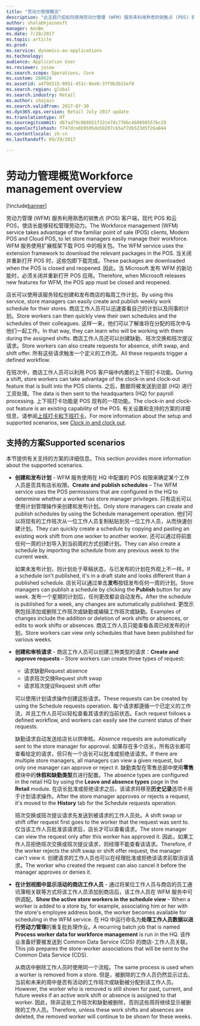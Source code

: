 ```yaml
---
title: "劳动力管理概览"
description: "此主题介绍如何使用劳动力管理 (WFM) 服务来利用熟悉的销售点 (POS) 客户端，现代 POS 和云 POS，使店长能够轻松管理劳动力。"
author: shalabhjainmsft
manager: AnnBe
ms.date: 7/20/2017
ms.topic: article
ms.prod: 
ms.service: dynamics-ax-applications
ms.technology: 
audience: Application User
ms.reviewer: josaw
ms.search.scope: Operations, Core
ms.custom: 260624
ms.assetid: a4f9d315-9951-451c-8ee6-37f9b3b15ef0
ms.search.region: global
ms.search.industry: Retail
ms.author: shajain
ms.search.validFrom: 2017-07-30
ms.dyn365.ops.version: Retail July 2017 update
ms.translationtype: HT
ms.sourcegitcommit: d67ad79c068651f32ce7dc776bc460698557bc29
ms.openlocfilehash: f747dce6b9595de50297cb5af7db523d5f26a844
ms.contentlocale: zh-cn
ms.lasthandoff: 09/29/2017

---
```


# <a name="workforce-management-overview"></a><span data-ttu-id="ebf64-103">劳动力管理概览</span><span class="sxs-lookup"><span data-stu-id="ebf64-103">Workforce management overview</span></span>

[!include[banner](includes/banner.md)]
    
<span data-ttu-id="ebf64-104">劳动力管理 (WFM) 服务利用熟悉的销售点 (POS) 客户端，现代 POS 和云 POS，使店长能够轻松管理劳动力。</span><span class="sxs-lookup"><span data-stu-id="ebf64-104">The Workforce management (WFM) service takes advantage of the familiar point of sale (POS) clients, Modern POS and Cloud POS, to let store managers easily manage their workforce.</span></span> <span data-ttu-id="ebf64-105">WFM 服务使用扩展框架下载 POS 中的相关包。</span><span class="sxs-lookup"><span data-stu-id="ebf64-105">The WFM service uses the extension framework to download the relevant packages in the POS.</span></span> <span data-ttu-id="ebf64-106">当关闭并重新打开 POS 时，这些包即下载完成。</span><span class="sxs-lookup"><span data-stu-id="ebf64-106">These packages are downloaded when the POS is closed and reopened.</span></span> <span data-ttu-id="ebf64-107">因此，当 Microsoft 发布 WFM 的新功能时，必须关闭并重新打开 POS 应用。</span><span class="sxs-lookup"><span data-stu-id="ebf64-107">Therefore, when Microsoft releases new features for WFM, the POS app must be closed and reopened.</span></span>

<span data-ttu-id="ebf64-108">店长可以使用该服务轻松创建和发布商店的每周工作计划。</span><span class="sxs-lookup"><span data-stu-id="ebf64-108">By using this service, store managers can easily create and publish weekly work schedule for their stores.</span></span> <span data-ttu-id="ebf64-109">商店工作人员可以迅速查看自己的计划以及同事的计划。</span><span class="sxs-lookup"><span data-stu-id="ebf64-109">Store workers can then quickly view their own schedules and the schedules of their colleagues.</span></span> <span data-ttu-id="ebf64-110">这样一来，他们可以了解谁将在分配的班次中与他们一起工作。</span><span class="sxs-lookup"><span data-stu-id="ebf64-110">In that way, they can learn who will be working with them during the assigned shifts.</span></span> <span data-ttu-id="ebf64-111">商店工作人员还可以创建缺勤、班次交换和班次提议请求。</span><span class="sxs-lookup"><span data-stu-id="ebf64-111">Store workers can also create requests for absence, shift swap, and shift offer.</span></span> <span data-ttu-id="ebf64-112">所有这些请求触发一个定义的工作流。</span><span class="sxs-lookup"><span data-stu-id="ebf64-112">All these requests trigger a defined workflow.</span></span>

<span data-ttu-id="ebf64-113">在班次中，商店工作人员可以利用 POS 客户端中内置的上下班打卡功能。</span><span class="sxs-lookup"><span data-stu-id="ebf64-113">During a shift, store workers can take advantage of the clock-in and clock-out feature that is built into the POS clients.</span></span> <span data-ttu-id="ebf64-114">之后，数据将被发送到总部 (HQ) 进行工资处理。</span><span class="sxs-lookup"><span data-stu-id="ebf64-114">The data is then sent to the headquarters (HQ) for payroll processing.</span></span> <span data-ttu-id="ebf64-115">上下班打卡功能是 POS 现有的一项功能。</span><span class="sxs-lookup"><span data-stu-id="ebf64-115">The clock-in and clock-out feature is an existing capability of the POS.</span></span> <span data-ttu-id="ebf64-116">有关设置和支持的方案的详细信息，请参阅[上班打卡和下班打卡](retail-time-attendance.md)。</span><span class="sxs-lookup"><span data-stu-id="ebf64-116">For more information about the setup and supported scenarios, see [Clock in and clock out](retail-time-attendance.md).</span></span>

## <a name="supported-scenarios"></a><span data-ttu-id="ebf64-117">支持的方案</span><span class="sxs-lookup"><span data-stu-id="ebf64-117">Supported scenarios</span></span>
<span data-ttu-id="ebf64-118">本节提供有关支持的方案的详细信息。</span><span class="sxs-lookup"><span data-stu-id="ebf64-118">This section provides more information about the supported scenarios.</span></span>

- <span data-ttu-id="ebf64-119">**创建和发布计划** - WFM 服务使用在 HQ 中配置的 POS 权限来确定某个工作人员是否具有店长权限。</span><span class="sxs-lookup"><span data-stu-id="ebf64-119">**Create and publish schedules** – The WFM service uses the POS permissions that are configured in the HQ to determine whether a worker has store manager privileges.</span></span> <span data-ttu-id="ebf64-120">只有店长可以使用计划管理操作来创建和发布计划。</span><span class="sxs-lookup"><span data-stu-id="ebf64-120">Only store managers can create and publish schedules by using the Schedule management operation.</span></span> <span data-ttu-id="ebf64-121">他们可以将现有的工作班次从一位工作人员复制粘贴到另一位工作人员，从而快速创建计划。</span><span class="sxs-lookup"><span data-stu-id="ebf64-121">They can quickly create a schedule by copying and pasting an existing work shift from one worker to another worker.</span></span> <span data-ttu-id="ebf64-122">还可以通过将前面任何一周的计划导入到当前周的方式创建计划。</span><span class="sxs-lookup"><span data-stu-id="ebf64-122">They can also create a schedule by importing the schedule from any previous week to the current week.</span></span>

    <span data-ttu-id="ebf64-123">如果未发布计划，则计划处于草稿状态，与已发布的计划在外观上不一样。</span><span class="sxs-lookup"><span data-stu-id="ebf64-123">If a schedule isn't published, it's in a draft state and looks different than a published schedule.</span></span> <span data-ttu-id="ebf64-124">店长可以通过单击**发布**按钮发布任何一周的计划。</span><span class="sxs-lookup"><span data-stu-id="ebf64-124">Store managers can publish a schedule by clicking the **Publish** button for any week.</span></span> <span data-ttu-id="ebf64-125">发布一个星期的计划后，任何更改都会自动发布。</span><span class="sxs-lookup"><span data-stu-id="ebf64-125">After the schedule is published for a week, any changes are automatically published.</span></span> <span data-ttu-id="ebf64-126">更改示例包括添加或删除工作班次或缺勤或编辑工作班次或缺勤。</span><span class="sxs-lookup"><span data-stu-id="ebf64-126">Examples of changes include the addition or deletion of work shifts or absences, or edits to work shifts or absences.</span></span> <span data-ttu-id="ebf64-127">商店工作人员只能查看各周已经发布的计划。</span><span class="sxs-lookup"><span data-stu-id="ebf64-127">Store workers can view only schedules that have been published for various weeks.</span></span>
    
- <span data-ttu-id="ebf64-128">**创建和审核请求** - 商店工作人员可以创建三种类型的请求：</span><span class="sxs-lookup"><span data-stu-id="ebf64-128">**Create and approve requests** – Store workers can create three types of request:</span></span>

    - <span data-ttu-id="ebf64-129">请求缺勤</span><span class="sxs-lookup"><span data-stu-id="ebf64-129">Request absence</span></span>
    - <span data-ttu-id="ebf64-130">请求班次交换</span><span class="sxs-lookup"><span data-stu-id="ebf64-130">Request shift swap</span></span>
    - <span data-ttu-id="ebf64-131">请求班次提议</span><span class="sxs-lookup"><span data-stu-id="ebf64-131">Request shift offer</span></span>

    <span data-ttu-id="ebf64-132">可以使用计划请求操作创建这些请求。</span><span class="sxs-lookup"><span data-stu-id="ebf64-132">These requests can be created by using the Schedule requests operation.</span></span> <span data-ttu-id="ebf64-133">每个请求都遵循一个已定义的工作流，并且工作人员可以轻松查看其请求的当前状态。</span><span class="sxs-lookup"><span data-stu-id="ebf64-133">Each request follows a defined workflow, and workers can easily see the current status of their requests.</span></span>
    
    <span data-ttu-id="ebf64-134">缺勤请求自动发送给店长以供审核。</span><span class="sxs-lookup"><span data-stu-id="ebf64-134">Absence requests are automatically sent to the store manager for approval.</span></span> <span data-ttu-id="ebf64-135">如果存在多个店长，所有店长都可查看给定的请求，但只有一个店长可以批准或拒绝该请求。</span><span class="sxs-lookup"><span data-stu-id="ebf64-135">If there are multiple store managers, all managers can view a given request, but only one manager can approve or reject it.</span></span> <span data-ttu-id="ebf64-136">缺勤类型在零售总部中使用**零售**模块中的**休假和缺勤类型**页进行配置。</span><span class="sxs-lookup"><span data-stu-id="ebf64-136">The absence types are configured in the retail HQ by using the **Leave and absence types** page in the **Retail** module.</span></span> <span data-ttu-id="ebf64-137">在店长批准或拒绝请求之后，该请求将移至**历史记录**选项卡用于计划请求操作。</span><span class="sxs-lookup"><span data-stu-id="ebf64-137">After the store manager approves or rejects a request, it's moved to the **History** tab for the Schedule requests operation.</span></span>
    
    <span data-ttu-id="ebf64-138">班次交换或班次提议请求先发送到被请求的工作人员处。</span><span class="sxs-lookup"><span data-stu-id="ebf64-138">A shift swap or shift offer request first goes to the worker that the request was sent to.</span></span> <span data-ttu-id="ebf64-139">仅当该工作人员批准该请求后，店长才可以查看请求。</span><span class="sxs-lookup"><span data-stu-id="ebf64-139">The store manager can view the request only after this worker has approved it.</span></span> <span data-ttu-id="ebf64-140">因此，如果工作人员拒绝班次交换或班次提议请求，则经理不能查看该请求。</span><span class="sxs-lookup"><span data-stu-id="ebf64-140">Therefore, if the worker rejects the shift swap or shift offer request, the manager can't view it.</span></span> <span data-ttu-id="ebf64-141">创建请求的工作人员也可以在经理批准或拒绝该请求前取消该请求。</span><span class="sxs-lookup"><span data-stu-id="ebf64-141">The worker who created the request can also cancel it before the manager approves or denies it.</span></span>

- <span data-ttu-id="ebf64-142">**在计划视图中显示活动的商店工作人员** - 通过将某位工作人员与商店的员工通讯簿相关联等方式将该工作人员添加到商店后，该工作人员在 WFM 服务中可供调配。</span><span class="sxs-lookup"><span data-stu-id="ebf64-142">**Show the active store workers in the schedule view** – When a worker is added to a store by, for example, associating him or her with the store's employee address book, the worker becomes available for scheduling in the WFM service.</span></span> <span data-ttu-id="ebf64-143">在 HQ 中运行命名为**处理工作人员数据以进行劳动力管理**的重复批处理作业。</span><span class="sxs-lookup"><span data-stu-id="ebf64-143">A recurring batch job that is named **Process worker data for workforce management** is run in the HQ.</span></span> <span data-ttu-id="ebf64-144">该作业准备好要被发送到 Common Data Service (CDS) 的商店-工作人员关联。</span><span class="sxs-lookup"><span data-stu-id="ebf64-144">This job prepares the store-worker associations that will be sent to the Common Data Service (CDS).</span></span>

    <span data-ttu-id="ebf64-145">从商店中删除工作人员时使用同一个流程。</span><span class="sxs-lookup"><span data-stu-id="ebf64-145">The same process is used when a worker is removed from a store.</span></span> <span data-ttu-id="ebf64-146">但是，被删除的工作人员仍然显示过去、当前和未来的周中是否有活动的工作班次或缺勤被分配到该工作人员。</span><span class="sxs-lookup"><span data-stu-id="ebf64-146">However, the worker who is removed is still shown for past, current, and future weeks if an active work shift or absence is assigned to that worker.</span></span> <span data-ttu-id="ebf64-147">因此，除非这些工作班次和缺勤被删除，否则这些周将继续显示被删除的工作人员。</span><span class="sxs-lookup"><span data-stu-id="ebf64-147">Therefore, unless these work shifts and absences are deleted, the removed worker will continue to be shown for these weeks.</span></span>

